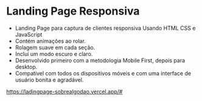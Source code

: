 
# Landing Page Responsiva


- Landing Page para captura de clientes responsiva Usando HTML CSS e JavaScript
- Contém animações ao rolar.
- Rolagem suave em cada seção.
- Inclui um modo escuro e claro.
- Desenvolvido primeiro com a metodologia Mobile First, depois para desktop.
- Compatível com todos os dispositivos móveis e com uma interface de usuário bonita e agradável.

https://ladingpage-sobrealgodao.vercel.app/#
